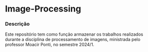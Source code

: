 # Image-Processing

### Descrição
Este repositório tem como função armazenar os trabalhos realizados durante a disciplina de processamento de imagens, ministrada pelo professor Moacir Ponti, no semestre 2024/1.
